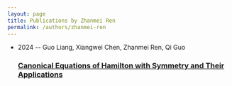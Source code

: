 ```yaml
---
layout: page
title: Publications by Zhanmei Ren
permalink: /authors/zhanmei-ren
---
```


<ul class="post-list">
<li><span class='post-meta'>2024 -- Guo Liang, Xiangwei Chen, Zhanmei Ren, Qi Guo</span><h3><a class='post-link' href="{{ site.baseurl }}/canonical-equations-of-hamilton-with-symmetry-and-their-applications">Canonical Equations of Hamilton with Symmetry and Their Applications</a></h3></li>

</ul>
